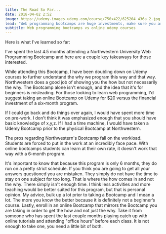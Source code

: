 ```yaml
---
title: The Road So Far... 
date: 2018-04-02 2:52
image: https://udemy-images.udemy.com/course/750x422/625204_436a_2.jpg
lead: "Web programming bootcamps are huge investments, make sure you are in the know before enrolling." 
subtitle: Web programming bootcamps vs online udemy courses
---
```

Here is what I've learned so far:

I've spent the last 4.5 months attending a Northwestern University Web Programming Bootcamp and here are a couple key takeaways for those interested. 

While attending this Bootcamp, I have been doubling down on Udemy courses to further understand the why we program this way and that way.  Northwestern does a good job of showing you the how but not necessarily the why.  The Bootcamp alone isn't enough, and the idea that it's for beginners is misleading.  For those looking to learn web programming, I'd suggest taking an online Bootcamp on Udemy for $20 versus the financial investment of a six-month program.  

If I could go back and do things over again, I would have spent more time on pre-work.  I don't think it was emphasized enough that you should have basic knowledge of x,y,z.  If I had a time machine, I would have taken a Udemy Bootcamp prior to the physical Bootcamp at Northwestern.  

The pros regarding Northwestern's Bootcamp fall on the workload.  Students are forced to put in the work at an incredibly face pace.  With online bootcamps students can learn at their own rate, it doesn't work that way with a 6-month program.  

It's important to know that because this program is only 6 months, they do run on a pretty strict schedule.  If you think you are going to get all your answers questioned you are mistaken.  They simply do not have the time to stay on one subject for too long.  That is where the how comes in and not the why.  There simply isn't enough time.  I think less activities and more teaching would be better suited for this program, but that is personal opinion.  My advice, bulk up a lot prior to taking a Bootcamp and I mean a lot.  The more you know the better because it is definitely not a beginner’s course.  Lastly, enroll in an online Bootcamp that mirrors the Bootcamp you are taking in order to get the how and not just the why.  Take it from someone who has spent the last couple months playing catch up with online tutorials and attending "office hours" before each class.  It is not enough to take one, you need a little bit of both. 

                  
    
    